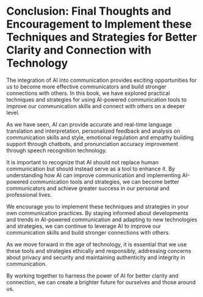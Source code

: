 Conclusion: Final Thoughts and Encouragement to Implement these Techniques and Strategies for Better Clarity and Connection with Technology
===========================================================================================================================================

The integration of AI into communication provides exciting opportunities for us to become more effective communicators and build stronger connections with others. In this book, we have explored practical techniques and strategies for using AI-powered communication tools to improve our communication skills and connect with others on a deeper level.

As we have seen, AI can provide accurate and real-time language translation and interpretation, personalized feedback and analysis on communication skills and style, emotional regulation and empathy building support through chatbots, and pronunciation accuracy improvement through speech recognition technology.

It is important to recognize that AI should not replace human communication but should instead serve as a tool to enhance it. By understanding how AI can improve communication and implementing AI-powered communication tools and strategies, we can become better communicators and achieve greater success in our personal and professional lives.

We encourage you to implement these techniques and strategies in your own communication practices. By staying informed about developments and trends in AI-powered communication and adapting to new technologies and strategies, we can continue to leverage AI to improve our communication skills and build stronger connections with others.

As we move forward in the age of technology, it is essential that we use these tools and strategies ethically and responsibly, addressing concerns about privacy and security and maintaining authenticity and integrity in communication.

By working together to harness the power of AI for better clarity and connection, we can create a brighter future for ourselves and those around us.
